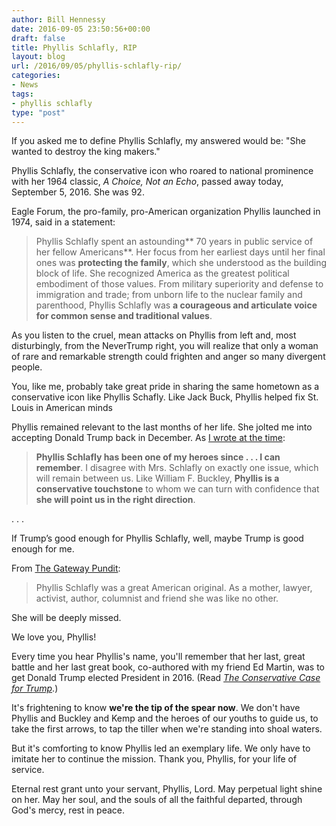 ```yaml
---
author: Bill Hennessy
date: 2016-09-05 23:50:56+00:00
draft: false
title: Phyllis Schlafly, RIP
layout: blog
url: /2016/09/05/phyllis-schlafly-rip/
categories:
- News
tags:
- phyllis schlafly
type: "post"
---
```


If you asked me to define Phyllis Schlafly, my answered would be: "She wanted to destroy the king makers."

Phyllis Schlafly, the conservative icon who roared to national prominence with her 1964 classic, _A Choice, Not an Echo_, passed away today, September 5, 2016. She was 92.

Eagle Forum, the pro-family, pro-American organization Phyllis launched in 1974, said in a statement:



> Phyllis Schlafly spent an astounding** 70 years in public service of her fellow Americans**. Her focus from her earliest days until her final ones was **protecting the family**, which she understood as the building block of life. She recognized America as the greatest political embodiment of those values. From military superiority and defense to immigration and trade; from unborn life to the nuclear family and parenthood, Phyllis Schlafly was **a courageous and articulate voice for common sense and traditional values**.



As you listen to the cruel, mean attacks on Phyllis from left and, most disturbingly, from the NeverTrump right, you will realize that only a woman of rare and remarkable strength could frighten and anger so many divergent people.

You, like me, probably take great pride in sharing the same hometown as a conservative icon like Phyllis Schafly. Like Jack Buck, Phyllis helped fix St. Louis in American minds

Phyllis remained relevant to the last months of her life. She jolted me into accepting Donald Trump back in December. As [I wrote at the time](https://hennessysview.com/2015/12/20/its-time-to-choose/):



> **Phyllis Schlafly has been one of my heroes since . . . I can remember**. I disagree with Mrs. Schlafly on exactly one issue, which will remain between us. Like William F. Buckley, **Phyllis is a conservative touchstone** to whom we can turn with confidence that **she will point us in the right direction**.

. . .

If Trump’s good enough for Phyllis Schlafly, well, maybe Trump is good enough for me.



From [The Gateway Pundit](https://www.thegatewaypundit.com/2016/09/phyllis-schlafly-americas-great-female-leader-dead-92/):



> Phyllis Schlafly was a great American original. As a mother, lawyer, activist, author, columnist and friend she was like no other.

She will be deeply missed.

We love you, Phyllis!



Every time you hear Phyllis's name, you'll remember that her last, great battle and her last great book, co-authored with my friend Ed Martin, was to get Donald Trump elected President in 2016. (Read _[The Conservative Case for Trump](https://www.amazon.com/dp/B01JY0N5JY/ref=dp-kindle-redirect?_encoding=UTF8&btkr=1)_.)

It's frightening to know **we're the tip of the spear now**. We don't have Phyllis and Buckley and Kemp and the heroes of our youths to guide us, to take the first arrows, to tap the tiller when we're standing into shoal waters.

But it's comforting to know Phyllis led an exemplary life. We only have to imitate her to continue the mission. Thank you, Phyllis, for your life of service.

Eternal rest grant unto your servant, Phyllis, Lord. May perpetual light shine on her. May her soul, and the souls of all the faithful departed, through God's mercy, rest in peace.


